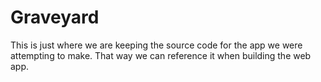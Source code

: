 # Graveyard

This is just where we are keeping the source code for the app we were attempting to make. That way we can reference it when building the web app.
